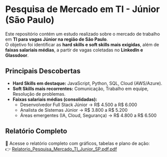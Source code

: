 # Pesquisa de Mercado em TI - Júnior (São Paulo)

Este repositório contém um estudo realizado sobre o mercado de trabalho em **TI para vagas Júnior na região de São Paulo**.  
O objetivo foi identificar as **hard skills e soft skills mais exigidas**, além de **faixas salariais médias**, a partir de vagas coletadas no **LinkedIn e Glassdoor**.  

## Principais Descobertas
- **Hard Skills em destaque:** JavaScript, Python, SQL, Cloud (AWS/Azure).  
- **Soft Skills mais recorrentes:** Comunicação, Trabalho em equipe, Resolução de problemas.  
- **Faixas salariais médias (consolidadas):**
  - Desenvolvedor Full Stack Júnior → R$ 4.500 a R$ 6.000  
  - Analista de Sistemas Júnior → R$ 3.800 a R$ 5.200  
  - Áreas emergentes (IA, Cloud, Segurança) → R$ 4.800 a R$ 6.500  

## Relatório Completo
📄 Acesse o relatório completo com gráficos, tabelas e plano de ação:  
👉 [Relatorio_Pesquisa_Mercado_TI_Junior_SP.pdf.pdf](https://github.com/user-attachments/files/21952550/Relatorio_Pesquisa_Mercado_TI_Junior_SP.pdf.pdf)

